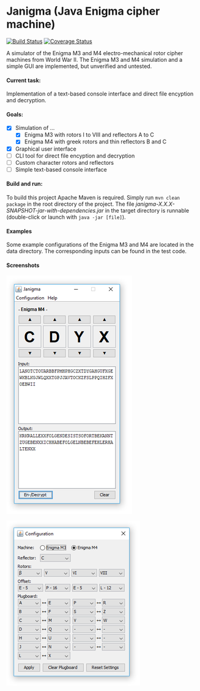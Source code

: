 Janigma (Java Enigma cipher machine)
====================================

[![Build Status](https://travis-ci.org/fredooo/janigma.svg?branch=master)](https://travis-ci.org/fredooo/janigma) [![Coverage Status](https://coveralls.io/repos/github/fredooo/Janigma/badge.svg?branch=master)](https://coveralls.io/github/fredooo/Janigma?branch=master)

A simulator of the Enigma M3 and M4 electro-mechanical rotor cipher machines from World War II. The Enigma M3 and M4 simulation and a simple GUI are implemented, but unverified and untested.

#### Current task:

Implementation of a text-based console interface and direct file encyption and decryption.

#### Goals:

- [x] Simulation of ...
    * [x] Enigma M3 with rotors I to VIII and reflectors A to C
    * [x] Enigma M4 with greek rotors and thin reflectors B and C
- [x] Graphical user interface
- [ ] CLI tool for direct file encyption and decryption
- [ ] Custom character rotors and reflectors
- [ ] Simple text-based console interface

#### Build and run:

To build this project Apache Maven is required. Simply run `mvn clean package` in the root directory of the project. The file *janigma-X.X.X-SNAPSHOT-jar-with-dependencies.jar* in the target directory is runnable (double-click or launch with `java -jar [file]`).

#### Examples

Some example configurations of the Enigma M3 and M4 are located in the data directory. The corresponding inputs can be found in the test code.

#### Screenshots

![Main Window](https://raw.githubusercontent.com/fredooo/janigma/master/pics/main.png)

![Configuration Dialog](https://raw.githubusercontent.com/fredooo/janigma/master/pics/config.png)

